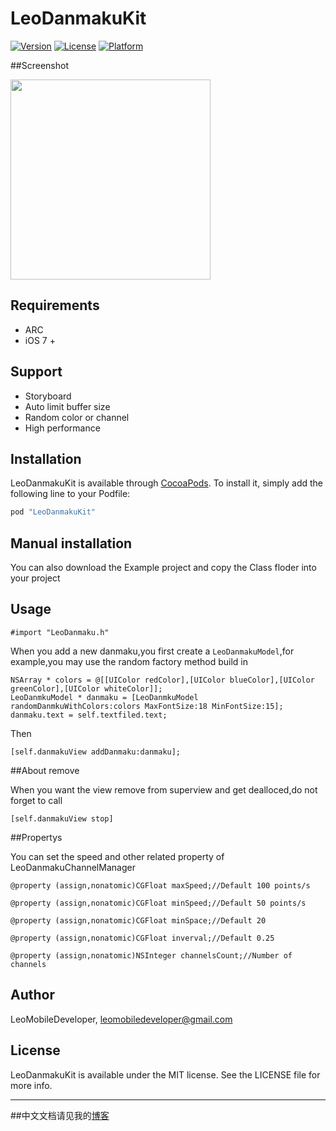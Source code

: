 # LeoDanmakuKit

[![Version](https://img.shields.io/cocoapods/v/LeoDanmakuKit.svg?style=flat)](http://cocoapods.org/pods/LeoDanmakuKit)
[![License](https://img.shields.io/cocoapods/l/LeoDanmakuKit.svg?style=flat)](http://cocoapods.org/pods/LeoDanmakuKit)
[![Platform](https://img.shields.io/cocoapods/p/LeoDanmakuKit.svg?style=flat)](http://cocoapods.org/pods/LeoDanmakuKit)

##Screenshot

 <img src="https://raw.github.com/LeoMobileDeveloper/LeoDanmakuKit/master/Screenshots/s.png" width="320" />

## Requirements

- ARC
- iOS 7 +


## Support

- Storyboard
- Auto limit buffer size
- Random color or channel
- High performance

## Installation

LeoDanmakuKit is available through [CocoaPods](http://cocoapods.org). To install
it, simply add the following line to your Podfile:


```ruby
pod "LeoDanmakuKit"
```

## Manual installation

You can also download the Example project and copy the Class floder into your project

## Usage


```
#import "LeoDanmaku.h"

```


When you add a new danmaku,you first create a `LeoDanmakuModel`,for example,you may use the random factory method build in

```
NSArray * colors = @[[UIColor redColor],[UIColor blueColor],[UIColor greenColor],[UIColor whiteColor]];
LeoDanmkuModel * danmaku = [LeoDanmkuModel randomDanmkuWithColors:colors MaxFontSize:18 MinFontSize:15];
danmaku.text = self.textfiled.text;
```

Then

```
[self.danmakuView addDanmaku:danmaku];

```

##About remove 

When you want the view remove from superview and get dealloced,do not forget to call

```
[self.danmakuView stop]
```

##Propertys

You can set the speed and other related property of LeoDanmakuChannelManager

```
@property (assign,nonatomic)CGFloat maxSpeed;//Default 100 points/s

@property (assign,nonatomic)CGFloat minSpeed;//Default 50 points/s

@property (assign,nonatomic)CGFloat minSpace;//Default 20

@property (assign,nonatomic)CGFloat inverval;//Default 0.25

@property (assign,nonatomic)NSInteger channelsCount;//Number of channels
```

## Author

LeoMobileDeveloper, leomobiledeveloper@gmail.com

## License

LeoDanmakuKit is available under the MIT license. See the LICENSE file for more info.

------
##中文文档请见我的[博客](http://blog.csdn.net/hello_hwc/article/details/50382078)
